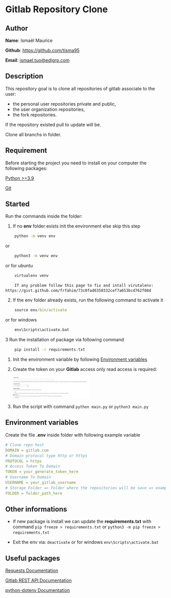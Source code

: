 # Gitlab Repository Clone

## Author

**Name**: Ismaël Maurice

**Github**: https://github.com/tisma95

**Email**: ismael.tuo@edigrp.com <br>

## Description

This repository goal is to clone all repositories of gitlab associate to the user:
 + the personal user repositories private and public,
 + the user organization repositories,
 + the fork repositories.

If the repository existed pull to update will be.

Clone all branchs in folder.

## Requirement

Before starting the project you need to install on your computer the following packages:

[Python >=3.9](https://www.python.org/downloads/)

[Git](https://git-scm.com/book/en/v2/Getting-Started-Installing-Git)


## Started

Run the commands inside the folder:

1. If no **env** folder exists init the environment else skip this step
```cmd
    python -m venv env
```
or
```cmd
    python3 -m venv env
```
or for ubuntu
```cmd
    virtualenv venv
```

```node
    If any problem follow this page to fix and intall virutalenv: https://gist.github.com/frfahim/73c0fad6350332cef7a653bcd762f08d
```

2. If the env folder already exists, run the following command to activate it
```cmd
    source env/bin/activate
```
or for windows
```cmd
    env\Scripts\activate.bat
```

3 Run the installation of package via following command
```cmd
    pip install -r requirements.txt
```

1. Init the environment variable by following [Environment variables](#environment-variables)
2. Create the token on your **Gitlab** access only read access is required:

    <img src="./img/token.png" alt="" width="50%"/>

3. Run the script with command `python main.py` or `python3 main.py`

## Environment variables ##

Create the file **.env** inside folder with following example variable

```yaml
# Clone repo host
DOMAIN = gitlab.com
# Domain protocol type http or https
PROTOCOL = https
# Access Token To Domain
TOKEN = your_generate_token_here
# Username To Domain
USERNAME = your_gitlab_username
# Storage Folder => Folder where the repositories will be save => example /home/toto or C:\users\toto for windows
FOLDER = folder_path_here
```

## Other informations

+ If new package is install we can update the **requirements.txt** with command `pip freeze > requirements.txt` or `python3 -m pip freeze > requirements.txt`

+ Exit the env via: `deactivate` or for windows `env\Scripts\activate.bat`


## Useful packages

[Requests Documentation](https://requests.readthedocs.io/en/latest/user/quickstart/)

[Gitlab REST API Documentation](https://docs.gitlab.com/ee/api/rest/)

[python-dotenv Documentation](https://pypi.org/project/python-dotenv/)
